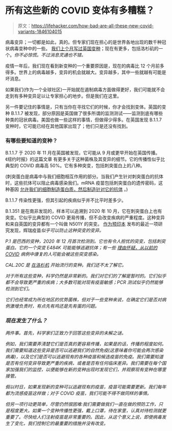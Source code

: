 # 所有这些新的 COVID 变体有多糟糕？

> 原文：<https://lifehacker.com/how-bad-are-all-these-new-covid-variants-1846104015>

病毒变异；一切都是如此，真的。但专家们现在担心的是世界各地出现的数千种冠状病毒变种中的一些。 [我们上个月写过英国变种](https://lifehacker.com/how-much-should-you-worry-about-the-new-coronavirus-mut-1845929287)；现在有更多，包括洛杉矶的一个。*你不必惊慌。不过消息灵通也不错。*



疫情一年后，我们现在看到新变种的一个重要原因是，现在的病毒比 12 个月前多得多。世界上的病毒越多，变异的机会就越大。变异越多，其中一些就越有可能是坏消息。

如果我们(作为一个全球社区)一开始就在遏制病毒方面做得更好，我们可能就不会走到有多种变异足以让专家担心的地步。但是我们在这里。

另一件要记住的事情是，只有当你在寻找它们的时候，你才会找到变体。英国的变种 B.1.1.7 被发现，部分原因是英国做了很多所谓的监测测试——监测到底有哪些种类的冠状病毒。美国也做一些这样的事情，但做得少得多。在英国发现 B.1.1.7 变种时，它可能已经在其他国家出现了；他们只是还没有找到。

### 有哪些要知道的变种？

B.1.1.7 于 2020 年 11 月在英国被发现，它可能从 9 月或更早开始在英国传播。《纽约时报》的这篇文章 有更多关于这种菌株及其变异的细节。它的传播性似乎比典型的 COVID 病毒高 50%。它有多种突变，包括刺突蛋白上的八种。

(刺突蛋白是病毒中与我们细胞相互作用的部分。当我们产生针对刺突蛋白的抗体时，这些抗体可以阻止病毒感染我们。mRNA 疫苗包括刺突蛋白的遗传密码，这种基因 [允许我们的细胞制造蛋白质，然后制造针对它的抗体](https://lifehacker.com/how-mrna-vaccines-work-1845895792) 。)

B.1.1.7 传染性更强，但其引起的疾病似乎并不比平时差多少。

B.1.351 是在南非发现的，样本可以追溯到 2020 年 10 月，它在刺突蛋白上也有突变。它似乎比典型的 COVID 更易传播，但不会改变疾病的严重程度。这种变异和来自英国的变异都有一个叫做 N501Y 的突变。 [作为预印本](https://www.biorxiv.org/content/10.1101/2021.01.07.425740v1) 发布的最近一项研究发现，辉瑞疫苗*似乎可以防止这种突变的变异。*

*P.1 是巴西的变种，2020 年 12 月首次检测到。它也有令人担忧的突变，包括刺突蛋白。它的一个突变 E484K 可能能够逃避抗体；有一些 [理由怀疑，从以前的 COVID](https://www.statnews.com/2021/01/07/coronavirus-mutation-vaccine-strength/) 病例中康复的人可能会被这些突变感染。*

*CAL.20C 是 [在洛杉机](https://www.latimes.com/california/story/2021-01-20/vaccines-aggressive-strains-and-fatigue-california-hits-3-million-covid-cases-and-a-crossroads) 开始流行的变种。我们还不太了解它。*

*对于所有这些变种，科学仍然是非常新的。我们对它们的了解是暂时的。它们似乎都不会导致更严重的疾病；大多数可能对现有疫苗敏感；PCR 测试似乎仍然能够检测到它们。*

*它们也经常成为所在地区的优势菌株，但对于一些变种来说，在确定它们是否对病例激增负责时，有点先有鸡还是先有蛋的问题。*

### *现在发生了什么？*

*两件事。首先，科学家们正致力于回答这些变异的未解之谜。*

*例如，我们需要弄清楚它们是否真的更容易传播，如果是的话，传播的程度如何。我们需要知道这些变异是否可以逃避我们的自然免疫(这意味着你可能会两次感染病毒)，以及它们是否可以逃避现有的各种疫苗和候选疫苗的免疫。我们需要知道是否有任何变异导致更严重的疾病，或者是否有任何临床差异。我们需要在每个国家加强我们的监控，以便能够在新的变种出现时发现它们，并观察现有变种在哪里接管。*

*假以时日，如果发现新的变种可以逃避现有的疫苗，疫苗可能需要更新。我们每年都为流感疫苗这样做；对于 COVID 疫苗，我们可能不得不做同样的事情。*

*但另一项行动更简单，尽管仍然很困难:我们需要做我们一直在做的预防工作，只是程度更大。如果一个变种传播性更强，戴上口罩，待在家里，认真对待检测就更重要了。尽快给人们注射疫苗是非常重要的。因此，从这个意义上说，即使病毒发生了变化，我们控制它的最重要的措施并没有改变。*
